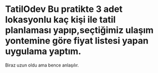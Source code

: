 # TatilOdev  Bu pratikte 3 adet lokasyonlu kaç kişi ile tatil planlaması yapıp,seçtiğimiz ulaşım yontemine göre fiyat listesi yapan uygulama yaptım.
Biraz uzun oldu ama bence anlaşılır.
